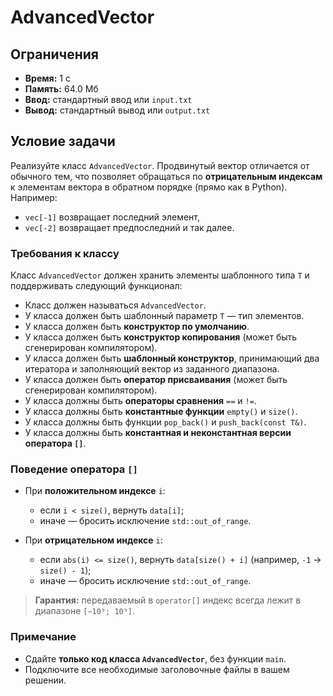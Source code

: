 # AdvancedVector

## Ограничения
- **Время:** 1 с  
- **Память:** 64.0 Мб  
- **Ввод:** стандартный ввод или `input.txt`  
- **Вывод:** стандартный вывод или `output.txt`

## Условие задачи

Реализуйте класс `AdvancedVector`. Продвинутый вектор отличается от обычного тем, что позволяет обращаться по **отрицательным индексам** к элементам вектора в обратном порядке (прямо как в Python). Например:
- `vec[-1]` возвращает последний элемент,
- `vec[-2]` возвращает предпоследний и так далее.

### Требования к классу

Класс `AdvancedVector` должен хранить элементы шаблонного типа `T` и поддерживать следующий функционал:

- Класс должен называться `AdvancedVector`.
- У класса должен быть шаблонный параметр `T` — тип элементов.
- У класса должен быть **конструктор по умолчанию**.
- У класса должен быть **конструктор копирования** (может быть сгенерирован компилятором).
- У класса должен быть **шаблонный конструктор**, принимающий два итератора и заполняющий вектор из заданного диапазона.
- У класса должен быть **оператор присваивания** (может быть сгенерирован компилятором).
- У класса должны быть **операторы сравнения** `==` и `!=`.
- У класса должны быть **константные функции** `empty()` и `size()`.
- У класса должны быть функции `pop_back()` и `push_back(const T&)`.
- У класса должны быть **константная и неконстантная версии оператора `[]`**.

### Поведение оператора `[]`

- При **положительном индексе** `i`:  
  - если `i < size()`, вернуть `data[i]`;  
  - иначе — бросить исключение `std::out_of_range`.

- При **отрицательном индексе** `i`:  
  - если `abs(i) <= size()`, вернуть `data[size() + i]` (например, `-1` → `size() - 1`);  
  - иначе — бросить исключение `std::out_of_range`.

> **Гарантия:** передаваемый в `operator[]` индекс всегда лежит в диапазоне `[−10⁹; 10⁹]`.

### Примечание

- Сдайте **только код класса `AdvancedVector`**, без функции `main`.
- Подключите все необходимые заголовочные файлы в вашем решении.